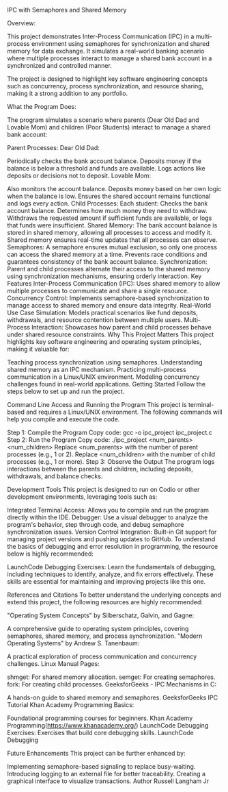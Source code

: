 IPC with Semaphores and Shared Memory

Overview:

This project demonstrates Inter-Process Communication (IPC) in a multi-process environment using semaphores for synchronization and shared memory for data exchange. It simulates a real-world banking scenario where multiple processes interact to manage a shared bank account in a synchronized and controlled manner.

The project is designed to highlight key software engineering concepts such as concurrency, process synchronization, and resource sharing, making it a strong addition to any portfolio.

What the Program Does:

The program simulates a scenario where parents (Dear Old Dad and Lovable Mom) and children (Poor Students) interact to manage a shared bank account:

Parent Processes:
Dear Old Dad:

Periodically checks the bank account balance.
Deposits money if the balance is below a threshold and funds are available.
Logs actions like deposits or decisions not to deposit.
Lovable Mom:

Also monitors the account balance.
Deposits money based on her own logic when the balance is low.
Ensures the shared account remains functional and logs every action.
Child Processes:
Each student:
Checks the bank account balance.
Determines how much money they need to withdraw.
Withdraws the requested amount if sufficient funds are available, or logs that funds were insufficient.
Shared Memory:
The bank account balance is stored in shared memory, allowing all processes to access and modify it.
Shared memory ensures real-time updates that all processes can observe.
Semaphores:
A semaphore ensures mutual exclusion, so only one process can access the shared memory at a time.
Prevents race conditions and guarantees consistency of the bank account balance.
Synchronization:
Parent and child processes alternate their access to the shared memory using synchronization mechanisms, ensuring orderly interaction.
Key Features
Inter-Process Communication (IPC):
Uses shared memory to allow multiple processes to communicate and share a single resource.
Concurrency Control:
Implements semaphore-based synchronization to manage access to shared memory and ensure data integrity.
Real-World Use Case Simulation:
Models practical scenarios like fund deposits, withdrawals, and resource contention between multiple users.
Multi-Process Interaction:
Showcases how parent and child processes behave under shared resource constraints.
Why This Project Matters
This project highlights key software engineering and operating system principles, making it valuable for:

Teaching process synchronization using semaphores.
Understanding shared memory as an IPC mechanism.
Practicing multi-process communication in a Linux/UNIX environment.
Modeling concurrency challenges found in real-world applications.
Getting Started
Follow the steps below to set up and run the project.

Command Line Access and Running the Program
This project is terminal-based and requires a Linux/UNIX environment. The following commands will help you compile and execute the code.

Step 1: Compile the Program
Copy code:
gcc -o ipc_project ipc_project.c
Step 2: Run the Program
Copy code:
./ipc_project <num_parents> <num_children>
Replace <num_parents> with the number of parent processes (e.g., 1 or 2).
Replace <num_children> with the number of child processes (e.g., 1 or more).
Step 3: Observe the Output
The program logs interactions between the parents and children, including deposits, withdrawals, and balance checks.

Development Tools
This project is designed to run on Codio or other development environments, leveraging tools such as:

Integrated Terminal Access: Allows you to compile and run the program directly within the IDE.
Debugger: Use a visual debugger to analyze the program's behavior, step through code, and debug semaphore synchronization issues.
Version Control Integration: Built-in Git support for managing project versions and pushing updates to GitHub.
To understand the basics of debugging and error resolution in programming, the resource below is highly recommended:

LaunchCode Debugging Exercises:
Learn the fundamentals of debugging, including techniques to identify, analyze, and fix errors effectively. These skills are essential for maintaining and improving projects like this one.

References and Citations
To better understand the underlying concepts and extend this project, the following resources are highly recommended:

"Operating System Concepts" by Silberschatz, Galvin, and Gagne:

A comprehensive guide to operating system principles, covering semaphores, shared memory, and process synchronization.
"Modern Operating Systems" by Andrew S. Tanenbaum:

A practical exploration of process communication and concurrency challenges.
Linux Manual Pages:

shmget: For shared memory allocation.
semget: For creating semaphores.
fork: For creating child processes.
GeeksforGeeks - IPC Mechanisms in C:

A hands-on guide to shared memory and semaphores. GeeksforGeeks IPC Tutorial
Khan Academy Programming Basics:

Foundational programming courses for beginners. Khan Academy Programming(https://www.khanacademy.org/)
LaunchCode Debugging Exercises:
Exercises that build core debugging skills. LaunchCode Debugging

Future Enhancements
This project can be further enhanced by:

Implementing semaphore-based signaling to replace busy-waiting.
Introducing logging to an external file for better traceability.
Creating a graphical interface to visualize transactions.
Author
Russell Langham Jr

